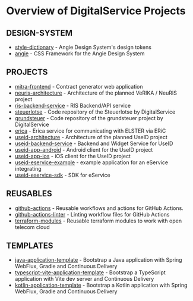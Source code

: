 # Overview of DigitalService Projects

## DESIGN-SYSTEM
- [style-dictionary](https://github.com/digitalservicebund/style-dictionary) - Angie Design System's design tokens
- [angie](https://github.com/digitalservicebund/angie) - CSS Framework for the Angie Design System

## PROJECTS
- [mitra-frontend](https://github.com/digitalservicebund/mitra-frontend) - Contract generator web application
- [neuris-architecture](https://github.com/digitalservicebund/neuris-architecture) - Architecture of the planned VeRIKA / NeuRIS project
- [ris-backend-service](https://github.com/digitalservicebund/ris-backend-service) - RIS Backend/API service
- [steuerlotse](https://github.com/digitalservicebund/steuerlotse) - Code repository of the Steuerlotse by DigitalService
- [grundsteuer](https://github.com/digitalservicebund/grundsteuer) - Code repository of the grundsteuer project by DigitalService
- [erica](https://github.com/digitalservicebund/erica) - Erica service for communicating with ELSTER via ERiC
- [useid-architecture](https://github.com/digitalservicebund/useid-architecture) - Architecture of the planned UseID project
- [useid-backend-service](https://github.com/digitalservicebund/useid-backend-service) - Backend and Widget Service for UseID
- [useid-app-android](https://github.com/digitalservicebund/useid-app-android) - Android client for the UseID project
- [useid-app-ios](https://github.com/digitalservicebund/useid-app-ios) - iOS client for the UseID project
- [useid-eservice-example](https://github.com/digitalservicebund/useid-eservice-example) - example application for an eService integrating
- [useid-eservice-sdk](https://github.com/digitalservicebund/useid-eservice-sdk) - SDK for eService

## REUSABLES
- [github-actions](https://github.com/digitalservicebund/github-actions) - Reusable workflows and actions for GitHub Actions.
- [github-actions-linter](https://github.com/digitalservicebund/github-actions-linter) - Linting workflow files for GitHub Actions
- [terraform-modules](https://github.com/digitalservicebund/terraform-modules) - Reusable terraform modules to work with open telecom cloud

## TEMPLATES
- [java-application-template](https://github.com/digitalservicebund/java-application-template) - Bootstrap a Java application with Spring WebFlux, Gradle and Continuous Delivery
- [typescript-vite-application-template](https://github.com/digitalservicebund/typescript-vite-application-template) - Bootstrap a TypeScript application with Vite dev server and Continuous Delivery
- [kotlin-application-template](https://github.com/digitalservicebund/kotlin-application-template) - Bootstrap a Kotlin application with Spring WebFlux, Gradle and Continuous Delivery


